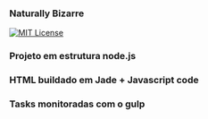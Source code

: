 ### Naturally Bizarre

<!-- [![JS Standard Style](https://img.shields.io/badge/code%20style-standard-brightgreen.svg)](http://standardjs.com/)
 -->
[![MIT License](https://img.shields.io/badge/license-mit-blue.svg)](LICENSE)

### Projeto em estrutura node.js
### HTML buildado em Jade + Javascript code
### Tasks monitoradas com o gulp



